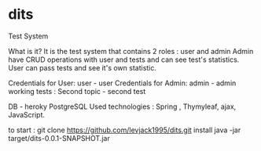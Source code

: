 # dits
Test System

What is it? 
It is the test system that contains 2 roles : user and admin
Admin have CRUD operations with user and tests and can see test's statistics.
User can pass tests and see it's own statistic.

Credentials for User: user - user
Credentials for Admin: admin - admin
working tests : Second topic - second test

DB - heroky PostgreSQL
Used technologies : Spring , Thymyleaf, ajax, JavaScript.

to start :
git clone https://github.com/levjack1995/dits.git
install 
java -jar target/dits-0.0.1-SNAPSHOT.jar
